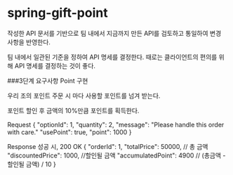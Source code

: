 # spring-gift-point

작성한 API 문서를 기반으로 팀 내에서 지금까지 만든 API를 검토하고 통일하여 변경 사항을 반영한다.

팀 내에서 일관된 기준을 정하여 API 명세를 결정한다.
때로는 클라이언트의 편의를 위해 API 명세를 결정하는 것이 좋다.

###3단계 요구사항
Point 구현

우리 조의 포인트
주문 시 마다 사용할 포인트를 넘겨 받는다.

포인트 할인 후 금액의 10%만큼 포인트를 획득한다.

Request
{
    "optionId": 1,
    "quantity": 2,
    "message": "Please handle this order with care."
    "usePoint": true,
    "point": 1000
}

Response
성공 시, 200 OK
{
    "orderId": 1,
    "totalPrice": 50000, // 총 금액
    "discountedPrice": 1000, //할인될 금액
    "accumulatedPoint": 4900 // (총금액 - 할인될 금액) / 10
}
